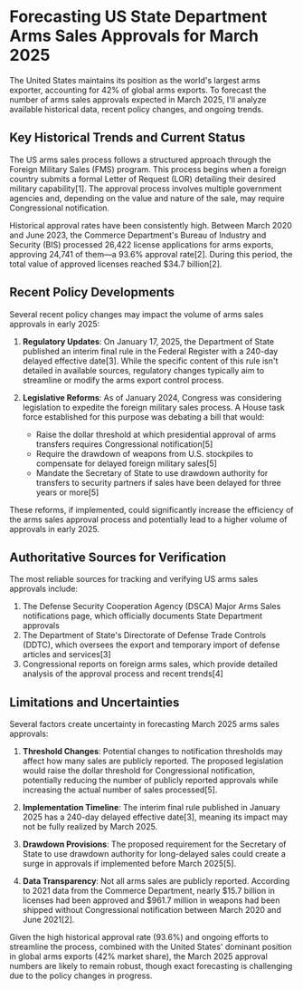 # Forecasting US State Department Arms Sales Approvals for March 2025

The United States maintains its position as the world's largest arms exporter, accounting for 42% of global arms exports. To forecast the number of arms sales approvals expected in March 2025, I'll analyze available historical data, recent policy changes, and ongoing trends.

## Key Historical Trends and Current Status

The US arms sales process follows a structured approach through the Foreign Military Sales (FMS) program. This process begins when a foreign country submits a formal Letter of Request (LOR) detailing their desired military capability[1]. The approval process involves multiple government agencies and, depending on the value and nature of the sale, may require Congressional notification.

Historical approval rates have been consistently high. Between March 2020 and June 2023, the Commerce Department's Bureau of Industry and Security (BIS) processed 26,422 license applications for arms exports, approving 24,741 of them—a 93.6% approval rate[2]. During this period, the total value of approved licenses reached $34.7 billion[2].

## Recent Policy Developments

Several recent policy changes may impact the volume of arms sales approvals in early 2025:

1. **Regulatory Updates**: On January 17, 2025, the Department of State published an interim final rule in the Federal Register with a 240-day delayed effective date[3]. While the specific content of this rule isn't detailed in available sources, regulatory changes typically aim to streamline or modify the arms export control process.

2. **Legislative Reforms**: As of January 2024, Congress was considering legislation to expedite the foreign military sales process. A House task force established for this purpose was debating a bill that would:
   - Raise the dollar threshold at which presidential approval of arms transfers requires Congressional notification[5]
   - Require the drawdown of weapons from U.S. stockpiles to compensate for delayed foreign military sales[5]
   - Mandate the Secretary of State to use drawdown authority for transfers to security partners if sales have been delayed for three years or more[5]

These reforms, if implemented, could significantly increase the efficiency of the arms sales approval process and potentially lead to a higher volume of approvals in early 2025.

## Authoritative Sources for Verification

The most reliable sources for tracking and verifying US arms sales approvals include:

1. The Defense Security Cooperation Agency (DSCA) Major Arms Sales notifications page, which officially documents State Department approvals
2. The Department of State's Directorate of Defense Trade Controls (DDTC), which oversees the export and temporary import of defense articles and services[3]
3. Congressional reports on foreign arms sales, which provide detailed analysis of the approval process and recent trends[4]

## Limitations and Uncertainties

Several factors create uncertainty in forecasting March 2025 arms sales approvals:

1. **Threshold Changes**: Potential changes to notification thresholds may affect how many sales are publicly reported. The proposed legislation would raise the dollar threshold for Congressional notification, potentially reducing the number of publicly reported approvals while increasing the actual number of sales processed[5].

2. **Implementation Timeline**: The interim final rule published in January 2025 has a 240-day delayed effective date[3], meaning its impact may not be fully realized by March 2025.

3. **Drawdown Provisions**: The proposed requirement for the Secretary of State to use drawdown authority for long-delayed sales could create a surge in approvals if implemented before March 2025[5].

4. **Data Transparency**: Not all arms sales are publicly reported. According to 2021 data from the Commerce Department, nearly $15.7 billion in licenses had been approved and $961.7 million in weapons had been shipped without Congressional notification between March 2020 and June 2021[2].

Given the high historical approval rate (93.6%) and ongoing efforts to streamline the process, combined with the United States' dominant position in global arms exports (42% market share), the March 2025 approval numbers are likely to remain robust, though exact forecasting is challenging due to the policy changes in progress.